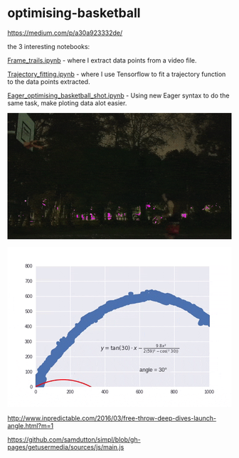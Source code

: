 # optimising-basketball

https://medium.com/p/a30a923332de/

the 3 interesting notebooks:

[Frame_trails.ipynb](https://github.com/ZackAkil/optimising-basketball/blob/master/Frame_trails.ipynb) - where I extract data points from a video file.

[Trajectory_fitting.ipynb](https://github.com/ZackAkil/optimising-basketball/blob/master/Trajectory_fitting.ipynb) - where I use Tensorflow to fit a trajectory function to the data points extracted.

[Eager_optimising_basketball_shot.ipynb](https://github.com/ZackAkil/optimising-basketball/blob/master/Eager_optimising_basketball_shot.ipynb) - Using new Eager syntax to do the same task, make ploting data alot easier.

![shot.git](shot.gif)

![fitting.gif](fitting.gif)


http://www.inpredictable.com/2016/03/free-throw-deep-dives-launch-angle.html?m=1


https://github.com/samdutton/simpl/blob/gh-pages/getusermedia/sources/js/main.js
